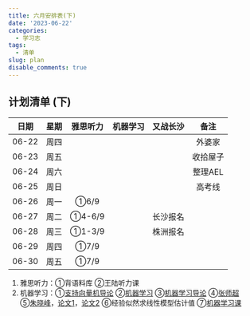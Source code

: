 ```yaml
---
title: 六月安排表(下)
date: '2023-06-22'
categories:
  - 学习志
tags:
  - 清单
slug: plan
disable_comments: true
---
```




## 计划清单 (下)
|   日期  |星期 | 雅思听力 | 机器学习 | 又战长沙 | 备注 |
| :------: | :------: | :------: | :------: | :------: | :------: |
| 06-22 | 周四 |  |  |  | 外婆家 |
| 06-23 | 周五 |  |  |  | 收拾屋子 |
| 06-24 | 周六 |  |  |  | 整理AEL |
| 06-25 | 周日 |  |  |  | 高考线 |
| 06-26 | 周一  | ①6/9 |  |  | |
| 06-27 | 周二 | ①4-6/9 |  | 长沙报名 | |
| 06-28 | 周三 | ①1-3/9 |  | 株洲报名 |  |
| 06-29 | 周四 | ①7/9 |  |  |  |
| 06-30 | 周五 | ①7/9 |  |  |  |

1. 雅思听力：①背语料库 ②王陆听力课
3. 机器学习：①[支持向量机导论](/papers/QinRecom/支持向量机导论.pdf) ②[机器学习](/papers/QinRecom/机器学习.pdf) ③[机器学习导论](https://pan.baidu.com/s/18m7YJECFCvtaxidqjjqz_w?pwd=1234) ④[张师超](http://www.globalauthorid.com/WebPortal/AuthorView?wd=GAID10125982&rc=37037A)   
    ⑤[朱晓峰](http://www.globalauthorid.com/WebPortal/AuthorView?wd=GAID10127811&rc=013F3E)，[论文1](/papers/QinRecom/ZhuXF-1.pdf)，[论文2](/papers/QinRecom/ZhuXF-2.pdf) ⑥经验似然求线性模型估计值 ⑦[机器学习课](https://edu.csdn.net/course/detail/31616?spm=1003.2449.3001.8293.1) 